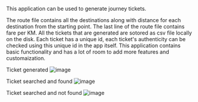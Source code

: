This application can be used to generate journey tickets.

The route file contains all the destinations along with distance for each destination from the starting point. The last line of the route file contains fare per KM.
All the tickets that are generated are sotored as csv file locally on the disk.
Each ticket has a unique id, each ticket's authenticity can be checked using this unique id in the app itself.
This application contains basic functionality and has a lot of room to add more features and customaization.

Ticket generated
![image](https://github.com/imkprakash/bus-ticket-generator/assets/76038244/6d4728d5-fc60-44dd-8c08-e63aeef9918f)

Ticket searched and found
![image](https://github.com/imkprakash/bus-ticket-generator/assets/76038244/eed0fb74-64ef-4e9a-bba3-d7743a8604b6)

Ticket searched and not found
![image](https://github.com/imkprakash/bus-ticket-generator/assets/76038244/119c943d-fff1-4e5c-a251-fbaf5aaffa12)

